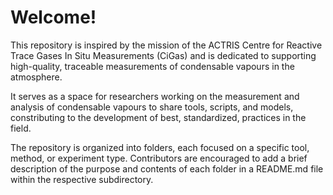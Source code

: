 # Welcome!

This repository is inspired by the mission of the ACTRIS Centre for Reactive Trace Gases In Situ Measurements (CiGas) and is dedicated to supporting high-quality, traceable measurements of condensable vapours in the atmosphere.

It serves as a space for researchers working on the measurement and analysis of condensable vapours to share tools, scripts, and models, constributing to the development of best, standardized, practices in the field.

The repository is organized into folders, each focused on a specific tool, method, or experiment type. Contributors are encouraged to add a brief description of the purpose and contents of each folder in a README.md file within the respective subdirectory.
